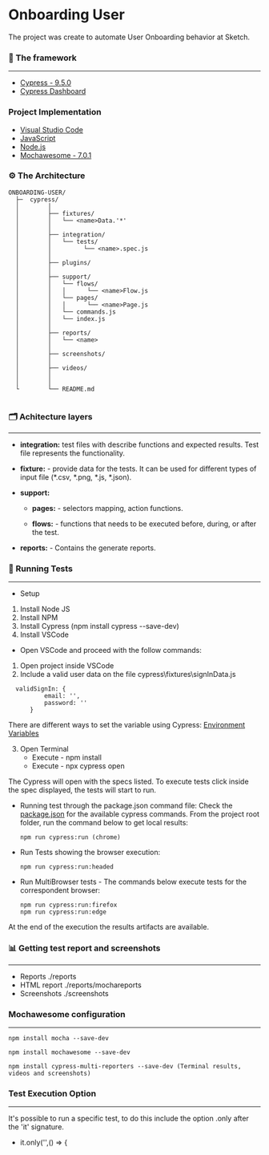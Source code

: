 # Onboarding User
The project was create to automate User Onboarding behavior at Sketch.

### 🧩 The framework
-----------------------
* [Cypress - 9.5.0](http://cypress.io)
* [Cypress Dashboard](https://dashboard.cypress.io/)

### Project Implementation
* [Visual Studio Code](https://code.visualstudio.com)
* [JavaScript](https://www.javascript.com)
* [Node.js](https://nodejs.org/en/)
* [Mochawesome - 7.0.1](https://www.npmjs.com/package/mochawesome)

### ⚙️ The Architecture
```
ONBOARDING-USER/
  ├─  cypress/
  │        │
  │        ├── fixtures/
  │        │   └── <name>Data.'*'  
  │        │           
  │        ├── integration/
  │        │   └── tests/
  │        │         └── <name>.spec.js 
  │        │  
  │        ├── plugins/
  │        │ 
  │        ├── support/
  │        │   └── flows/  
  │        │   │      └── <name>Flow.js  
  │        │   └── pages/
  │        │   │      └── <name>Page.js 
  │        │   └── commands.js
  │        │   └── index.js       
  │        │  
  │        ├── reports/
  │        │   └── <name> 
  │        │ 
  │        ├── screenshots/
  │        │ 
  │        ├── videos/    
  │        │    
  │        │      
  └        └── README.md


```

### 🗂️ Achitecture layers
-----------------------
- **integration:** test files with describe functions and expected results. Test file represents the functionality.

- **fixture:** - provide data for the tests. It can be used for different types of input file (*.csv, *.png, *.js, *.json).

- **support:** 
    - **pages:** - selectors mapping, action functions.

    - **flows:** - functions that needs to be executed before, during, or after the test.

- **reports:** - Contains the generate reports.


### 🚀 Running Tests
-----------------------
* Setup
 1. Install Node JS 
 2. Install NPM 
 3. Install Cypress (npm install cypress --save-dev)
 4. Install VSCode

* Open VSCode and proceed with the follow commands:
 1. Open project inside VSCode
 2. Include a valid user data on the file cypress\fixtures\signInData.js
  ```
    validSignIn: {
            email: '',
            password: ''
        } 
  ```  
 There are different ways to set the variable using Cypress: [Environment Variables](https://docs.cypress.io/guides/guides/environment-variables#Setting)
        
 3. Open Terminal
    - Execute - npm install
    - Execute - npx cypress open

The Cypress will open with the specs listed.
To execute tests click inside the spec displayed, the tests will start to run.

* Running test through the package.json command file:
Check the [package.json](../package.json) for the available cypress commands.
From the project root folder, run the command below to get local results:
  ```
  npm run cypress:run (chrome)
  ```
* Run Tests showing the browser execution:
  ```
  npm run cypress:run:headed
  ```

* Run MultiBrowser tests - The commands below execute tests for the correspondent browser:
  ```
  npm run cypress:run:firefox
  npm run cypress:run:edge
  ```
At the end of the execution the results artifacts are available.

### 📊 Getting test report and screenshots
-----------------------
- Reports ./reports
- HTML report ./reports/mochareports
- Screenshots ./screenshots

### Mochawesome configuration
-----------------------
    npm install mocha --save-dev

    npm install mochawesome --save-dev
    
    npm install cypress-multi-reporters --save-dev (Terminal results, videos and screenshots)
    

### Test Execution Option
-----------------------
It's possible to run a specific test, to do this include the option .only after the 'it' signature.
- it.only('',() => {